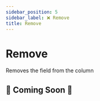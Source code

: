 ```yaml
---
sidebar_position: 5
sidebar_label: ❌ Remove
title: Remove
---
```


# Remove

Removes the field from the column

## 🚧 Coming Soon 🚧
